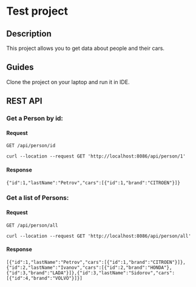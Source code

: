 # Test project

## Description
This project allows you to get data about people and their cars.

## Guides
Clone the project on your laptop and run it in IDE.

## REST API
### Get a Person by id:
#### Request
`GET /api/person/id`

    curl --location --request GET 'http://localhost:8086/api/person/1'
 
#### Response
    {"id":1,"lastName":"Petrov","cars":[{"id":1,"brand":"CITROEN"}]}

### Get a list of Persons:
#### Request
`GET /api/person/all`

    curl --location --request GET 'http://localhost:8086/api/person/all'
 
#### Response
    [{"id":1,"lastName":"Petrov","cars":[{"id":1,"brand":"CITROEN"}]},{"id":2,"lastName":"Ivanov","cars":[{"id":2,"brand":"HONDA"},{"id":3,"brand":"LADA"}]},{"id":3,"lastName":"Sidorov","cars":[{"id":4,"brand":"VOLVO"}]}]
